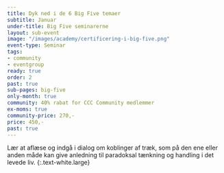 ```yaml
---
title: Dyk ned i de 6 Big Five temaer
subtitle: Januar
under-title: Big Five seminarerne
layout: sub-event
image: "/images/academy/certificering-i-big-five.png"
event-type: Seminar
tags:
- community
- eventgroup
ready: true
order: 2
past: true
sub-pages: big-five
only-month: true
community: 40% rabat for CCC Community medlemmer
ex-moms: true
community-price: 270,-
price: 450,-
past: true
---
```


Lær at aflæse og indgå i dialog om koblinger af træk, som på den ene eller anden måde kan give anledning til paradoksal tænkning og handling i det levede liv.
{:.text-white.large}